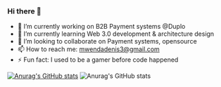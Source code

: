 ### Hi there 👋

- 🔭 I’m currently working on B2B Payment systems @Duplo
- 🌱 I’m currently learning Web 3.0 development & architecture design
- 👯 I’m looking to collaborate on Payment systems, opensource
- 📫 How to reach me: mwendadenis3@gmail.com
- ⚡ Fun fact: I used to be a gamer before code happened

[![Anurag's GitHub stats](https://github-readme-stats.vercel.app/api?username=jask-vmi)](https://github.com/anuraghazra/github-readme-stats)
![Anurag's GitHub stats](https://github-readme-stats.vercel.app/api?username=jask-vmi&show_icons=true&theme=radical)
